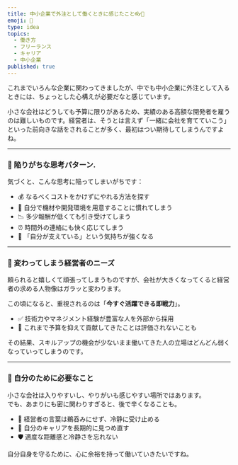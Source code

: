 ```yaml
---
title: 中小企業で外注として働くときに感じたこと👓🐖
emoji: 🐖
type: idea
topics:
  - 働き方
  - フリーランス
  - キャリア
  - 中小企業
published: true
---
```


これまでいろんな企業に関わってきましたが、中でも中小企業に外注として入るときには、ちょっとした心構えが必要だなと感じています。

小さな会社はどうしても予算に限りがあるため、実績のある高額な開発者を雇うのは難しいものです。経営者は、そうとは言えず「一緒に会社を育てていこう」といった前向きな話をされることが多く、最初はつい期待してしまうんですよね。

---

### 💭 陥りがちな思考パターン.

気づくと、こんな思考に陥ってしまいがちです：

- 💰 なるべくコストをかけずにやれる方法を探す  
- 🧰 自分で機材や開発環境を用意することに慣れてしまう  
- 📉 多少報酬が低くても引き受けてしまう  
- ⏰ 時間外の連絡にも快く応じてしまう  
- 🤝 「自分が支えている」という気持ちが強くなる  

---

### 🔄 変わってしまう経営者のニーズ

頼られると嬉しくて頑張ってしまうものですが、会社が大きくなってくると経営者の求める人物像はガラッと変わります。

この頃になると、重視されるのは「**今すぐ活躍できる即戦力**」。

- ✅ 技術力やマネジメント経験が豊富な人を外部から採用  
- 🚫 これまで予算を抑えて貢献してきたことは評価されないことも  

その結果、スキルアップの機会が少ないまま働いてきた人の立場はどんどん弱くなっていってしまうのです。

---

### 📌 自分のために必要なこと

小さな会社は入りやすいし、やりがいも感じやすい場所ではあります。  
でも、あまりにも密に関わりすぎると、後で辛くなることも。

- 👀 経営者の言葉は鵜呑みにせず、冷静に受け止める  
- 🧭 自分のキャリアを長期的に見つめ直す  
- 🛡️ 適度な距離感と冷静さを忘れない  

自分自身を守るために、心に余裕を持って働いていきたいですね。